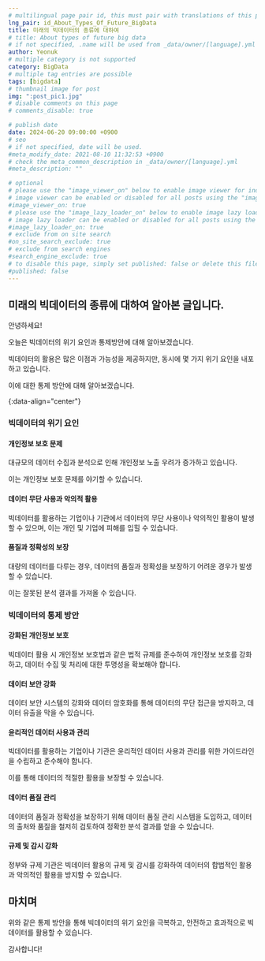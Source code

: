 ```yaml
---
# multilingual page pair id, this must pair with translations of this page. (This name must be unique)
lng_pair: id_About_Types_Of_Future_BigData
title: 미래의 빅데이터의 종류에 대하여
# title: About types of future big data
# if not specified, .name will be used from _data/owner/[language].yml
author: Yeonuk
# multiple category is not supported
category: BigData
# multiple tag entries are possible
tags: [bigdata]
# thumbnail image for post
img: ":post_pic1.jpg"
# disable comments on this page
# comments_disable: true

# publish date
date: 2024-06-20 09:00:00 +0900
# seo
# if not specified, date will be used.
#meta_modify_date: 2021-08-10 11:32:53 +0900
# check the meta_common_description in _data/owner/[language].yml
#meta_description: ""

# optional
# please use the "image_viewer_on" below to enable image viewer for individual pages or posts (_posts/ or [language]/_posts folders).
# image viewer can be enabled or disabled for all posts using the "image_viewer_posts: true" setting in _data/conf/main.yml.
#image_viewer_on: true
# please use the "image_lazy_loader_on" below to enable image lazy loader for individual pages or posts (_posts/ or [language]/_posts folders).
# image lazy loader can be enabled or disabled for all posts using the "image_lazy_loader_posts: true" setting in _data/conf/main.yml.
#image_lazy_loader_on: true
# exclude from on site search
#on_site_search_exclude: true
# exclude from search engines
#search_engine_exclude: true
# to disable this page, simply set published: false or delete this file
#published: false
---
```


<!-- outline-start -->

## 미래의 빅데이터의 종류에 대하여 알아본 글입니다.

안녕하세요!

오늘은 빅데이터의 위기 요인과 통제방안에 대해 알아보겠습니다.

빅데이터의 활용은 많은 이점과 가능성을 제공하지만, 동시에 몇 가지 위기 요인을 내포하고 있습니다.

이에 대한 통제 방안에 대해 알아보겠습니다.

{:data-align="center"}

<!-- outline-end -->

### 빅데이터의 위기 요인

#### 개인정보 보호 문제

대규모의 데이터 수집과 분석으로 인해 개인정보 노출 우려가 증가하고 있습니다.

이는 개인정보 보호 문제를 야기할 수 있습니다.

#### 데이터 무단 사용과 악의적 활용

빅데이터를 활용하는 기업이나 기관에서 데이터의 무단 사용이나 악의적인 활용이 발생할 수 있으며, 이는 개인 및 기업에 피해를 입힐 수 있습니다.

#### 품질과 정확성의 보장

대량의 데이터를 다루는 경우, 데이터의 품질과 정확성을 보장하기 어려운 경우가 발생할 수 있습니다.

이는 잘못된 분석 결과를 가져올 수 있습니다.

### 빅데이터의 통제 방안

#### 강화된 개인정보 보호

빅데이터 활용 시 개인정보 보호법과 같은 법적 규제를 준수하여 개인정보 보호를 강화하고, 데이터 수집 및 처리에 대한 투명성을 확보해야 합니다.

#### 데이터 보안 강화

데이터 보안 시스템의 강화와 데이터 암호화를 통해 데이터의 무단 접근을 방지하고, 데이터 유출을 막을 수 있습니다.

#### 윤리적인 데이터 사용과 관리

빅데이터를 활용하는 기업이나 기관은 윤리적인 데이터 사용과 관리를 위한 가이드라인을 수립하고 준수해야 합니다.

이를 통해 데이터의 적절한 활용을 보장할 수 있습니다.

#### 데이터 품질 관리

데이터의 품질과 정확성을 보장하기 위해 데이터 품질 관리 시스템을 도입하고, 데이터의 출처와 품질을 철저히 검토하여 정확한 분석 결과를 얻을 수 있습니다.

#### 규제 및 감시 강화

정부와 규제 기관은 빅데이터 활용의 규제 및 감시를 강화하여 데이터의 합법적인 활용과 악의적인 활용을 방지할 수 있습니다.

## 마치며

위와 같은 통제 방안을 통해 빅데이터의 위기 요인을 극복하고, 안전하고 효과적으로 빅데이터를 활용할 수 있습니다.

감사합니다!
